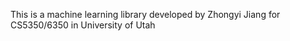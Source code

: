This is a machine learning library developed by Zhongyi Jiang for
CS5350/6350 in University of Utah
